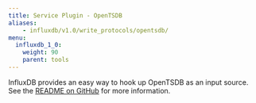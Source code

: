 ```yaml
---
title: Service Plugin - OpenTSDB
aliases:
    - influxdb/v1.0/write_protocols/opentsdb/
menu:
  influxdb_1_0:
    weight: 90
    parent: tools
---
```


InfluxDB provides an easy way to hook up OpenTSDB as an input source.
See the [README on GitHub](https://github.com/influxdb/influxdb/blob/master/services/opentsdb/README.md) for more information.
